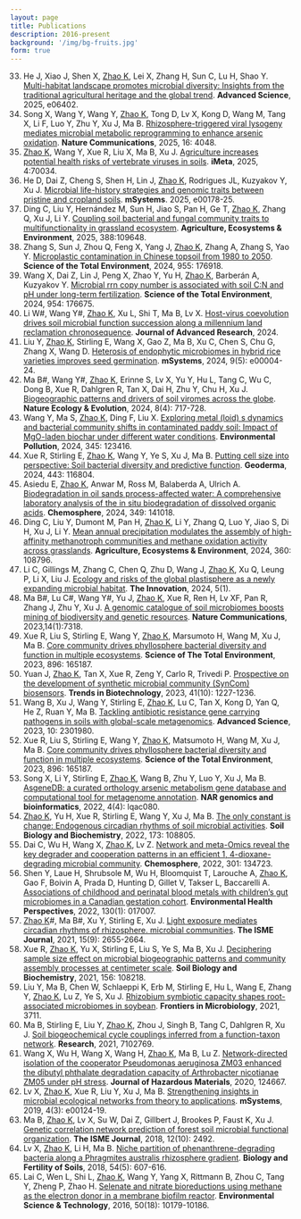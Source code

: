 ```yaml
---
layout: page
title: Publications
description: 2016-present
background: '/img/bg-fruits.jpg'
form: true
---
```


33. He J, Xiao J, Shen X, <u>Zhao K</u>, Lei X, Zhang H, Sun C, Lu H, Shao Y. [Multi-habitat landscape promotes microbial diversity: Insights from the traditional agricultural heritage and the global trend](https://advanced.onlinelibrary.wiley.com/doi/full/10.1002/advs.202506402). **Advanced Science**, 2025, e06402.
32. Song X, Wang Y, Wang Y, <u>Zhao K</u>, Tong D, Lv X, Kong D, Wang M, Tang X, Li F, Luo Y, Zhu Y, Xu J, Ma B. [Rhizosphere-triggered viral lysogeny mediates microbial metabolic reprogramming to enhance arsenic oxidation](https://www.nature.com/articles/s41467-025-58695-5). **Nature Communications**, 2025, 16: 4048.
31. <u>Zhao K</u>, Wang Y, Xue R, Liu X, Ma B, Xu J. [Agriculture increases potential health risks of vertebrate viruses in soils](https://onlinelibrary.wiley.com/doi/full/10.1002/imt2.70034). **iMeta**, 2025, 4:70034.
30. He D, Dai Z, Cheng S, Shen H, Lin J, <u>Zhao K</u>, Rodrigues JL, Kuzyakov Y, Xu J. [Microbial life-history strategies and genomic traits between pristine and cropland soils](https://journals.asm.org/doi/full/10.1128/msystems.00178-25). **mSystems**. 2025, e00178-25.
29. Ding C, Liu Y, Hernández M, Sun H, Jiao S, Pan H, Ge T, <u>Zhao K</u>, Zhang Q, Xu J, Li Y. [Coupling soil bacterial and fungal community traits to multifunctionality in grassland ecosystem](https://www.sciencedirect.com/science/article/abs/pii/S016788092500180X). **Agriculture, Ecosystems & Environment**, 2025, 388:109648.
28. Zhang S, Sun J, Zhou Q, Feng X, Yang J, <u>Zhao K</u>, Zhang A, Zhang S, Yao Y. [Microplastic contamination in Chinese topsoil from 1980 to 2050](https://www.sciencedirect.com/science/article/abs/pii/S004896972407075X). **Science of the Total Environment**, 2024, 955: 176918.
27. Wang X, Dai Z, Lin J, Peng X, Zhao Y, Yu H, <u>Zhao K</u>, Barberán A, Kuzyakov Y. [Microbial rrn copy number is associated with soil C:N and pH under long-term fertilization](https://www.sciencedirect.com/science/article/abs/pii/S0048969724068311). **Science of the Total Environment**, 2024, 954: 176675.
26. Li W#, Wang Y#, <u>Zhao K</u>, Xu L, Shi T, Ma B, Lv X. [Host-virus coevolution drives soil microbial function succession along a millennium land reclamation chronosequence](https://www.sciencedirect.com/science/article/pii/S2090123224002583). **Journal of Advanced Research**, 2024.
25. Liu Y, <u>Zhao K</u>, Stirling E, Wang X, Gao Z, Ma B, Xu C, Chen S, Chu G, Zhang X, Wang D. [Heterosis of endophytic microbiomes in hybrid rice varieties improves seed germination](https://journals.asm.org/doi/full/10.1128/msystems.00004-24). **mSystems**, 2024, 9(5): e00004-24.
24. Ma B#, Wang Y#, <u>Zhao K</u>, Erinne S, Lv X, Yu Y, Hu L, Tang C, Wu C, Dong B, Xue R, Dahlgren R, Tan X, Dai H, Zhu Y, Chu H, Xu J. [Biogeographic patterns and drivers of soil viromes across the globe](https://www.nature.com/articles/s41559-024-02347-2). **Nature Ecology & Evolution**, 2024, 8(4): 717-728.
23. Wang Y, Ma S, <u>Zhao K</u>, Ding F, Liu X. [Exploring metal (loid) s dynamics and bacterial community shifts in contaminated paddy soil: Impact of MgO-laden biochar under different water conditions](https://www.sciencedirect.com/science/article/abs/pii/S0269749124001301). **Environmental Pollution**, 2024, 345: 123416.
22. Xue R, Stirling E, <u>Zhao K</u>, Wang Y, Ye S, Xu J, Ma B. [Putting cell size into perspective: Soil bacterial diversity and predictive function](https://www.sciencedirect.com/science/article/pii/S0016706124000338). **Geoderma**, 2024, 443: 116804.
21. Asiedu E, <u>Zhao K</u>, Anwar M, Ross M, Balaberda A, Ulrich A. [Biodegradation in oil sands process-affected water: A comprehensive laboratory analysis of the in situ biodegradation of dissolved organic acids](https://www.sciencedirect.com/science/article/abs/pii/S0045653523032885). **Chemosphere**, 2024, 349: 141018.
20. Ding C, Liu Y, Dumont M, Pan H, <u>Zhao K</u>, Li Y, Zhang Q, Luo Y, Jiao S, Di H, Xu J, Li Y. [Mean annual precipitation modulates the assembly of high-affinity methanotroph communities and methane oxidation activity across grasslands](https://www.sciencedirect.com/science/article/abs/pii/S0167880923004553). **Agriculture, Ecosystems & Environment**, 2024, 360: 108796.
19. Li C, Gillings M, Zhang C, Chen Q, Zhu D, Wang J, <u>Zhao K</u>, Xu Q, Leung P, Li X, Liu J. [Ecology and risks of the global plastisphere as a newly expanding microbial habitat](https://www.cell.com/the-innovation/fulltext/S2666-6758(23)00171-6). **The Innovation**, 2024, 5(1).
18. Ma B#, Lu C#, Wang Y#, Yu J, <u>Zhao K</u>, Xue R, Ren H, Lv XF, Pan R, Zhang J, Zhu Y, Xu J. [A genomic catalogue of soil microbiomes boosts mining of biodiversity and genetic resources](https://www.nature.com/articles/s41467-023-43000-z). **Nature Communications**, 2023,14(1):7318.
17. Xue R, Liu S, Stirling E, Wang Y, <u>Zhao K</u>, Marsumoto H, Wang M, Xu J, Ma B. [Core community drives phyllosphere bacterial diversity and function in multiple ecosystems](). **Science of The Total Environment**, 2023, 896: 165187.
16. Yuan J, <u>Zhao K</u>, Tan X, Xue R, Zeng Y, Carlo R, Trivedi P. [Prospective on the development of synthetic microbial community (SynCom) biosensors](https://www.cell.com/trends/biotechnology/abstract/S0167-7799(23)00128-2). **Trends in Biotechnology**, 2023, 41(10): 1227-1236.
15. Wang B, Xu J, Wang Y, Stirling E, <u>Zhao K</u>, Lu C, Tan X, Kong D, Yan Q, He Z, Ruan Y, Ma B. [Tackling antibiotic resistance gene carrying pathogens in soils with global-scale metagenomics](https://advanced.onlinelibrary.wiley.com/doi/full/10.1002/advs.202301980). **Advanced Science**, 2023, 10: 2301980.
14. Xue R, Liu S, Stirling E, Wang Y, <u>Zhao K</u>, Matsumoto H, Wang M, Xu J, Ma B. [Core community drives phyllosphere bacterial diversity and function in multiple ecosystems](https://www.sciencedirect.com/science/article/abs/pii/S004896972303810X). **Science of the Total Environment**, 2023, 896: 165187.
13. Song X, Li Y, Stirling E, <u>Zhao K</u>, Wang B, Zhu Y, Luo Y, Xu J, Ma B. [AsgeneDB: a curated orthology arsenic metabolism gene database and computational tool for metagenome annotation](https://academic.oup.com/nargab/article/4/4/lqac080/6786001). **NAR genomics and bioinformatics**, 2022, 4(4): lqac080.
12. <u>Zhao K</u>, Yu H, Xue R, Stirling E, Wang Y, Xu J, Ma B. [The only constant is change: Endogenous circadian rhythms of soil microbial activities](https://www.sciencedirect.com/science/article/abs/pii/S0038071722002620). **Soil Biology and Biochemistry**, 2022, 173: 108805.
11. Dai C, Wu H, Wang X, <u>Zhao K</u>, Lv Z. [Network and meta-Omics reveal the key degrader and cooperation patterns in an efficient 1, 4-dioxane-degrading microbial community](https://www.sciencedirect.com/science/article/abs/pii/S0045653522012164). **Chemosphere**, 2022, 301: 134723.
10. Shen Y, Laue H, Shrubsole M, Wu H, Bloomquist T, Larouche A, <u>Zhao K</u>, Gao F, Boivin A, Prada D, Hunting D, Gillet V, Takser L, Baccarelli A. [Associations of childhood and perinatal blood metals with children’s gut microbiomes in a Canadian gestation cohort](https://ehp.niehs.nih.gov/doi/full/10.1289/EHP9674). **Environmental Health Perspectives**, 2022, 130(1): 017007.
9. <u>Zhao K</u>#, Ma B#, Xu Y, Stirling E, Xu J. [Light exposure mediates circadian rhythms of rhizosphere. microbial communities](). **The ISME Journal**, 2021, 15(9): 2655-2664.
8. Xue R, <u>Zhao K</u>, Yu X, Stirling E, Liu S, Ye S, Ma B, Xu J. [Deciphering sample size effect on microbial biogeographic patterns and community assembly processes at centimeter scale](https://www.sciencedirect.com/science/article/abs/pii/S0038071721000900). **Soil Biology and Biochemistry**, 2021, 156: 108218.
7. Liu Y, Ma B, Chen W, Schlaeppi K, Erb M, Stirling E, Hu L, Wang E, Zhang Y, <u>Zhao K</u>, Lu Z, Ye S, Xu J. [Rhizobium symbiotic capacity shapes root-associated microbiomes in soybean](https://www.frontiersin.org/journals/microbiology/articles/10.3389/fmicb.2021.709012/full). **Frontiers in Microbiology**, 2021, 3711.
6. Ma B, Stirling E, Liu Y, <u>Zhao K</u>, Zhou J, Singh B, Tang C, Dahlgren R, Xu J. [Soil biogeochemical cycle couplings inferred from a function-taxon network](https://spj.science.org/doi/full/10.34133/2021/7102769). **Research**, 2021, 7102769.
5. Wang X, Wu H, Wang X, Wang H, <u>Zhao K</u>, Ma B, Lu Z. [Network-directed isolation of the cooperator Pseudomonas aeruginosa ZM03 enhanced the dibutyl phthalate degradation capacity of Arthrobacter nicotianae ZM05 under pH stress](https://www.sciencedirect.com/science/article/abs/pii/S0304389420326571). **Journal of Hazardous Materials**, 2020, 124667.
4. Lv X, <u>Zhao K</u>, Xue R, Liu Y, Xu J, Ma B. [Strengthening insights in microbial ecological networks from theory to applications](https://journals.asm.org/doi/full/10.1128/msystems.00124-19). **mSystems**, 2019, 4(3): e00124-19.
3. Ma B, <u>Zhao K</u>, Lv X, Su W, Dai Z, Gillbert J, Brookes P, Faust K, Xu J. [Genetic correlation network prediction of forest soil microbial functional organization](https://academic.oup.com/ismej/article/12/10/2492/7501442). **The ISME Journal**, 2018, 12(10): 2492.
2. Lv X, <u>Zhao K</u>, Li H, Ma B. [Niche partition of phenanthrene-degrading bacteria along a Phragmites australis rhizosphere gradient](https://link.springer.com/article/10.1007/s00374-018-1287-4). **Biology and Fertility of Soils**, 2018, 54(5): 607-616.
1. Lai C, Wen L, Shi L, <u>Zhao K</u>, Wang Y, Yang X, Rittmann B, Zhou C, Tang Y, Zheng P, Zhao H. [Selenate and nitrate bioreductions using methane as the electron donor in a membrane biofilm reactor](https://pubs.acs.org/doi/abs/10.1021/acs.est.6b02807). **Environmental Science & Technology**, 2016, 50(18): 10179-10186.
